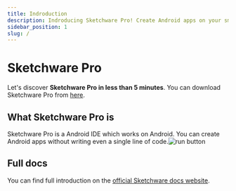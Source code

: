 ```yaml
---
title: Indroduction
description: Indroducing Sketchware Pro! Create Android apps on your smartphone, without writing even a single line of code.
sidebar_position: 1
slug: /
---
```


# Sketchware Pro

Let's discover **Sketchware Pro in less than 5 minutes**.
You can download Sketchware Pro from [here](https://github.com/Sketchware-Pro/Sketchware-Pro/releases).
## What Sketchware Pro is
Sketchware Pro is a Android IDE which works on Android. You can create Android apps without writing even a single line of code.![run button](/img/run.jpg)

## Full docs
You can find full introduction on the [official Sketchware docs website](https://docs.sketchware.io/docs/basic-creating-new-project.html/).